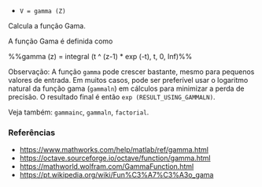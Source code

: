 * `V = gamma (Z)`

Calcula a função Gama.

A função Gama é definida como

%%gamma (z) = integral (t ^ (z-1) * exp (-t), t, 0, Inf)%%

Observação: A função `gamma` pode crescer bastante, mesmo para
pequenos valores de entrada. Em muitos casos, pode ser preferível usar o
logaritmo natural da função gama (`gammaln`) em cálculos
para minimizar a perda de precisão. O resultado final é então `exp (RESULT_USING_GAMMALN)`.

Veja também: `gammainc`, `gammaln`, `factorial`.

### Referências

* https://www.mathworks.com/help/matlab/ref/gamma.html
* https://octave.sourceforge.io/octave/function/gamma.html
* https://mathworld.wolfram.com/GammaFunction.html
* https://pt.wikipedia.org/wiki/Fun%C3%A7%C3%A3o_gama
